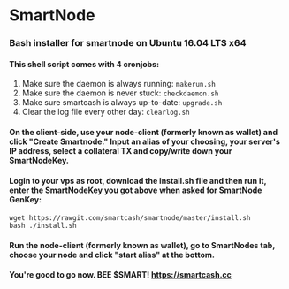 # SmartNode
### Bash installer for smartnode on Ubuntu 16.04 LTS x64

#### This shell script comes with 4 cronjobs: 
1. Make sure the daemon is always running: `makerun.sh`
2. Make sure the daemon is never stuck: `checkdaemon.sh`
3. Make sure smartcash is always up-to-date: `upgrade.sh`
4. Clear the log file every other day: `clearlog.sh`

#### On the client-side, use your node-client (formerly known as wallet) and click "Create Smartnode." Input an alias of your choosing, your server's IP address, select a collateral TX and copy/write down your SmartNodeKey.

#### Login to your vps as root, download the install.sh file and then run it, enter the SmartNodeKey you got above when asked for SmartNode GenKey:
```
wget https://rawgit.com/smartcash/smartnode/master/install.sh
bash ./install.sh
```

#### Run the node-client (formerly known as wallet), go to SmartNodes tab, choose your node and click "start alias" at the bottom.

#### You're good to go now. BEE $SMART! https://smartcash.cc
